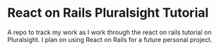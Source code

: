# React on Rails Pluralsight Tutorial

A repo to track my work as I work through the react on rails tutorial on Pluralsight. I plan on using React on Rails for a future personal project. 
